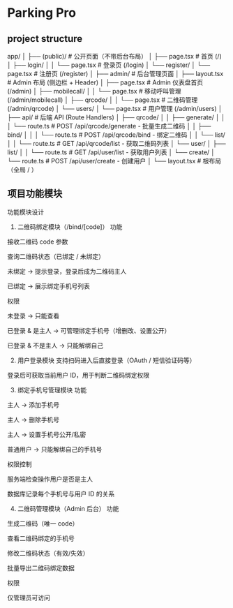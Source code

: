 # Parking Pro

## project structure

app/
│
├── (public)/                # 公开页面（不带后台布局）
│   ├── page.tsx              # 首页 (/)
│   ├── login/
│   │   └── page.tsx          # 登录页 (/login)
│   └── register/
│       └── page.tsx          # 注册页 (/register)
│
├── admin/                    # 后台管理页面
│   ├── layout.tsx            # Admin 布局 (侧边栏 + Header)
│   ├── page.tsx               # Admin 仪表盘首页 (/admin)
│   ├── mobilecall/
│   │   └── page.tsx          # 移动呼叫管理 (/admin/mobilecall)
│   ├── qrcode/
│   │   └── page.tsx          # 二维码管理 (/admin/qrcode)
│   └── users/
│       └── page.tsx          # 用户管理 (/admin/users)
│
├── api/                      # 后端 API (Route Handlers)
│   ├── qrcode/
│   │   ├── generate/
│   │   │   └── route.ts      # POST /api/qrcode/generate - 批量生成二维码
│   │   ├── bind/
│   │   │   └── route.ts      # POST /api/qrcode/bind - 绑定二维码
│   │   └── list/
│   │       └── route.ts      # GET /api/qrcode/list - 获取二维码列表
│   └── user/
│       ├── list/
│       │   └── route.ts      # GET /api/user/list - 获取用户列表
│       └── create/
│           └── route.ts      # POST /api/user/create - 创建用户
│
└── layout.tsx                # 根布局（全局 <html> / <body>）

## 项目功能模块
功能模块设计
1. 二维码绑定模块（/bind/[code]）
功能

接收二维码 code 参数

查询二维码状态（已绑定 / 未绑定）

未绑定 → 提示登录，登录后成为二维码主人

已绑定 → 展示绑定手机号列表

权限

未登录 → 只能查看

已登录 & 是主人 → 可管理绑定手机号（增删改、设置公开）

已登录 & 不是主人 → 只能解绑自己

2. 用户登录模块
支持扫码进入后直接登录（OAuth / 短信验证码等）

登录后可获取当前用户 ID，用于判断二维码绑定权限

3. 绑定手机号管理模块
功能

主人 → 添加手机号

主人 → 删除手机号

主人 → 设置手机号公开/私密

普通用户 → 只能解绑自己的手机号

权限控制

服务端检查操作用户是否是主人

数据库记录每个手机号与用户 ID 的关系

4. 二维码管理模块（Admin 后台）
功能

生成二维码（唯一 code）

查看二维码绑定的手机号

修改二维码状态（有效/失效）

批量导出二维码绑定数据

权限

仅管理员可访问